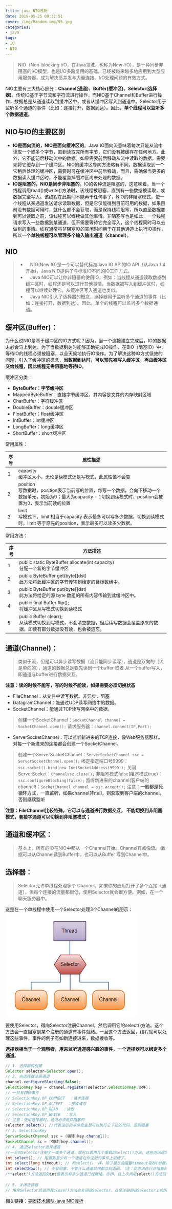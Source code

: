 ```yaml
---
title: java NIO浅析
date: 2019-05-25 09:32:51
cover: /img/Random-img/55.jpg
categories: 
- java
tags:
- IO
- NIO
---
```


> NIO（Non-blocking I/O，在Java领域，也称为New I/O），是一种同步非阻塞的I/O模型，也是I/O多路复用的基础，已经被越来越多地应用到大型应用服务器，成为解决高并发与大量连接、I/O处理问题的有效方式。

NIO主要有三大核心部分：**Channel(通道)**，**Buffer(缓冲区)**，**Selector(选择器)**。传统IO基于字节流和字符流进行操作，而NIO基于Channel和Buffer进行操作，数据总是从通道读取到缓冲区中，或者从缓冲区写入到通道中。Selector用于监听多个通道的事件（比如：连接打开，数据到达）。因此，**单个线程可以监听多个数据通道**。

## NIO与IO的主要区别
- **IO是面向流的，NIO是面向缓冲区的**。Java IO面向流意味着每次只能从流中读取一个或多个字节，直到读取完所有字节，它们没有被缓存在任何地方。此外，它不能前后移动流中的数据。如果需要前后移动从流中读取的数据，需要先将它缓存到一个缓冲区。NIO的缓冲区导向方法略有不同。数据读取到一个它稍后处理的缓冲区，需要时可在缓冲区中前后移动，而且，需确保当更多的数据读入缓冲区时，不能覆盖掉缓冲区尚未处理的数据。
- **IO是阻塞的，NIO是同步非阻塞的**。IO的各种流是阻塞的，这意味着，当一个线程调用read()或write()方法时，该线程被阻塞，直到有一些数据被读取，或数据完全写入。该线程在此期间不能再干任何事了，NIO的非阻塞模式，使一个线程从某通道发送请求读取数据，但是它仅能得到目前可用的数据，如果目前没有数据可用时，就什么都不会获取，而是保持线程阻塞，所以直至数据变到可以读取之前，该线程可以继续做其他事情。非阻塞写也是如此，一个线程请求写入一些数据到某通道，但不需要等待它完全写入，这个线程同时可以去做别的事情。线程通常将非阻塞IO的空闲时间用于在其他通道上执行IO操作，所以**一个单独线程可以管理多个输入输出通道（channel）**。

## NIO
> - &emsp;NIO(New IO)是一个可以替代标准Java IO API的IO API（从Java 1.4开始)，Java NIO提供了与标准IO不同的IO工作方式。
> - &emsp;Java NIO可以让你非阻塞的使用IO，例如：当线程从通道读取数据到缓冲区时，线程还是可以进行其他事情。当数据被写入到缓冲区时，线程可以继续处理它。从缓冲区写入通道也类似。
> - &emsp;Java NIO引入了选择器的概念，选择器用于监听多个通道的事件（比如：连接打开，数据到达）。因此，单个的线程可以监听多个数据通道。
		
## 缓冲区(Buffer)：
为什么说NIO是基于缓冲区的IO方式呢？因为，当一个连接建立完成后，IO的数据未必会马上到达，为了当数据到达时能够正确完成IO操作，在BIO（阻塞IO）中，等待IO的线程必须被阻塞，以全天候地执行IO操作。为了解决这种IO方式低效的问题，引入了缓冲区的概念，**当数据到达时，可以预先被写入缓冲区，再由缓冲区交给线程，因此线程无需阻塞地等待IO**。

缓冲区分类：
- **ByteBuffer：字节缓冲区** 
- MappedByteBuffer：直接字节缓冲区，其内容是文件的内存映射区域
- CharBuffer：字符缓冲区
- DoubleBuffer：double缓冲区
- FloatBuffer：float缓冲区
- IntBuffer：int缓冲区
- LongBuffer：long缓冲区
- ShortBuffer：short缓冲区

常用属性：

|  序号   |   属性描述  |
| --- | --- |
|  1 |  capacity<br>缓冲区大小，无论是读模式还是写模式，此属性值不会变   |
|   2  |  position<br>写数据时，position表示当前写的位置，每写一个数据，会向下移动一个数据单元，初始为0；最大为capacity - 1切换到读模式时，position会被置为0，表示当前读的位置   |
|   3  |  limit<br>写模式下，limit 相当于capacity 表示最多可以写多少数据，切换到读模式时，limit 等于原先的position，表示最多可以读多少数据。   |

常用方法：

|   序号  |  方法描述   |
| --- | --- |
| 1   |   public static ByteBuffer allocate(int capacity)<br>分配一个新的字节缓冲区  |
| 2   | public ByteBuffer get(byte[]dst)<br>此方法将此缓冲区的字节传输到给定的目标数组中。                                             |
| 3   | public ByteBuffer put(byte[]dst)<br>此方法将给定的源 byte 数组的所有内容传输到此缓冲区中。                                     |
| 4   | public final Buffer flip();<br>将缓冲区从写模式切换到读模式                                                                    |
| 5   | public Buffer clear();<br>从读模式切换到写模式，不会清空数据，但后续写数据会覆盖原来的数据，即使有部分数据没有读，也会被遗忘。 |

## 通道(Channel)：
> 类似于流，但是可以异步读写数据（流只能同步读写），通道是双向的（流是单向的），通道的数据总是要先读到一个buffer 或者 从一个buffer写入，即通道与buffer进行数据交互。

**注意：读的时候不能写，写的时候不能读，如果需要必须切换状态**

- FileChannel：从文件中读写数据。非异步，阻塞
- DatagramChannel：能通过UDP读写网络中的数据。
- SocketChannel：能通过TCP读写网络中的数据。
>创建一个SocketChannel：`SocketChannel channel = SocketChannel.open();`
请求服务器：`channel.connect(IP,Port);`
- ServerSocketChannel：可以监听新进来的TCP连接，像Web服务器那样。对每一个新进来的连接都会创建一个SocketChannel。
> 创建一个ServerSocketChannel：`ServerSocketChannel ssc = ServerSocketChannel.open();`
> 绑定指定端口号9999：`ssc.socket().bind(new InetSocketAddress(9999));`
关闭ServerSocket：`Channelssc.close();`
非阻塞模式false(阻塞模式true)：`ssc.configureBlocking(false);`
监听新进来的channel(客户端的channel)：`SocketChannel channel = ssc.accept();`
注意：**一般都是死循环方式，一直监听，如果channel非null，则获取到客户端的channel，否则继续监听**

**注意：FileChannel比较特殊，它可以与通道进行数据交互， 不能切换到非阻塞模式，套接字通道可以切换到非阻塞模式；**

## 通道和缓冲区：
> 基本上，所有的IO在NIO中都从一个Channel开始。Channel有点像流。 数据可以从Channel读到Buffer中，也可以从Buffer 写到Channel中。

## 选择器：
> Selector允许单线程处理多个 Channel。如果你的应用打开了多个连接（通道），但每个连接的流量都很低，使用Selector就会很方便。例如，在一个聊天服务器中。

这是在一个单线程中使用一个Selector处理3个Channel的图示：
![selector图示](/img/post-img/19-5-25-1.png)

要使用Selector，得向Selector注册Channel，然后调用它的select()方法。这个方法会一直阻塞到某个注册的通道有事件就绪。一旦这个方法返回，线程就可以处理这些事件，事件的例子有如新连接进来，数据接收等。

**选择器相当于一个观察者，用来监听通道感兴趣的事件，一个选择器可以绑定多个通道**。

``` java
// 1. 选择器的创建
Selector selector=Selector.open();
// 2. 向选择器注册通道
channel.configureBlocking(false);
SelectionKey key = channel.register(selector,SelectionKey.事件);
// 一共有四种事件
// SelectionKey.OP_CONNECT  ：请求连接
// SelectionKey.OP_ACCEPT  ：接收请求
// SelectionKey.OP_READ  ：读取
// SelectionKey.OP_WRITE  ：写入
// 注意：使用选择器时，通道必须是非阻塞的
selector.select(); //代表注册的事件发生是可以执行它下边的代码，否则阻塞
// 3. SelectionKey
ServerSocketChannel ssc = (强转)key.channel();
SocketChannel sc = (强转)key.channel();
// 4. 通过Selector选择通道
//一旦向Selector注册了一或多个通道，就可以调用几个重载的select()方法。这些方法返回你所感兴趣的事件（如连接、接受、读或写）已经准备就绪的那些通道。换句话说，如果你对“读就绪”的通道感兴趣，select()方法会返回读事件已经就绪的那些通道。下面是select()方法：
int select(); // 阻塞到至少有一个通道在你注册的事件上就绪了。
int select(long timeout); // 和select()一样，除了最长会阻塞timeout毫秒(参数)
int selectNow(); // 不会阻塞，不管什么通道就绪都立刻返回.（注：此方法执行非阻塞的选择操作。如果自从前一次选择操作后，没有通道变成可选择的，则此方法直接返回零）。
/**select()方法返回的int值表示有多少通道已经就绪。亦即，自上次调用select()方法后有多少通道变成就绪状态。如果调用select()方法，因为有一个通道变成就绪状态，返回了1，若再次调用select()方法，如果另一个通道就绪了，它会再次返回1。如果对第一个就绪的channel没有做任何操作，现在就有两个就绪的通道，但在每次select()方法调用之间，只有一个通道就绪了。*/

// 5. 关闭选择器
// 用完Selector后调用其close()方法会关闭该Selector，且使注册到该Selector上的所有SelectionKey实例无效。通道本身并不会关闭。
```


相关链接：[美团技术团队-java NIO浅析](https://tech.meituan.com/nio.html)